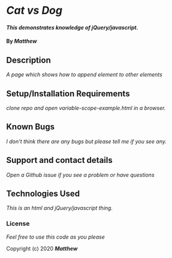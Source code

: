# _Cat vs Dog_

#### _This demonstrates knowledge of jQuery/javascript._

#### By _**Matthew**_

## Description

_A page which shows how to append element to other elements_
## Setup/Installation Requirements

_clone repo and open variable-scope-example.html in a browser._


## Known Bugs

_I don't think there are any bugs but please tell me if you see any._

## Support and contact details

_Open a Github issue if you see a problem or have questions_

## Technologies Used

_This is an html and jQuery/javascript thing._

### License

*Feel free to use this code as you please*

Copyright (c) 2020 **_Matthew_**